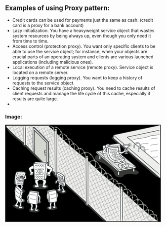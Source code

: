 ## Examples of using Proxy pattern:
* Credit cards can be used for payments just the same as cash. (credit card is a proxy for a bank account)
* Lazy initialization. You have a heavyweight service object that wastes system resources by being always up, even though you only need it from time to time.
* Access control (protection proxy). You want only specific clients to be able to use the service object; for instance, when your objects are crucial parts of an operating system and clients are various launched applications (including malicious ones).
* Local execution of a remote service (remote proxy). Service object is located on a remote server.
* Logging requests (logging proxy). You want to keep a history of requests to the service object.
* Caching request results (caching proxy). You need to cache results of client requests and manage the life cycle of this cache, especially if results are quite large.
* 
### Image:
![img.png](proxy.png)